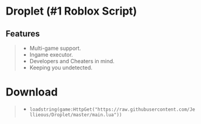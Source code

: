 # **Droplet** (#1 Roblox Script)

## Features
> - Multi-game support.
> - Ingame executor.
> - Developers and Cheaters in mind.
> - Keeping you undetected.

# Download
> - `loadstring(game:HttpGet("https://raw.githubusercontent.com/Jellieous/Droplet/master/main.lua"))`
